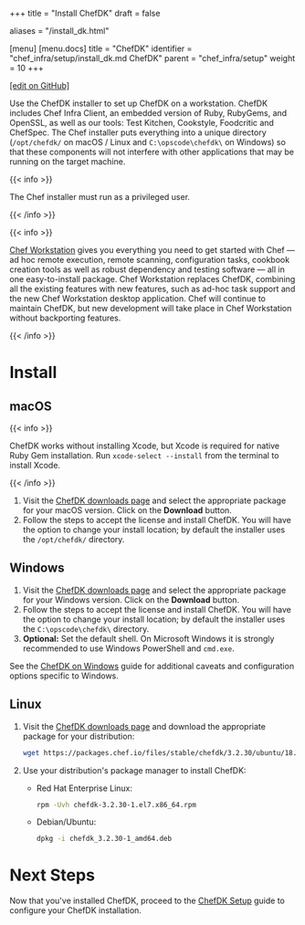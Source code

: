+++
title = "Install ChefDK"
draft = false

aliases = "/install_dk.html"

[menu]
  [menu.docs]
    title = "ChefDK"
    identifier = "chef_infra/setup/install_dk.md ChefDK"
    parent = "chef_infra/setup"
    weight = 10
+++    

[\[edit on
GitHub\]](https://github.com/chef/chef-web-docs/blob/master/chef_master/source/install_dk.rst)

Use the ChefDK installer to set up ChefDK on a workstation. ChefDK
includes Chef Infra Client, an embedded version of Ruby, RubyGems, and
OpenSSL, as well as our tools: Test Kitchen, Cookstyle, Foodcritic and
ChefSpec. The Chef installer puts everything into a unique directory
(`/opt/chefdk/` on macOS / Linux and `C:\opscode\chefdk\` on Windows) so
that these components will not interfere with other applications that
may be running on the target machine.

{{< info >}}

The Chef installer must run as a privileged user.

{{< /info >}}

{{< info >}}

[Chef Workstation](https://downloads.chef.io/chef-workstation/) gives
you everything you need to get started with Chef — ad hoc remote
execution, remote scanning, configuration tasks, cookbook creation tools
as well as robust dependency and testing software — all in one
easy-to-install package. Chef Workstation replaces ChefDK, combining all
the existing features with new features, such as ad-hoc task support and
the new Chef Workstation desktop application. Chef will continue to
maintain ChefDK, but new development will take place in Chef Workstation
without backporting features.

{{< /info >}}

Install
=======

macOS
-----

{{< info >}}

ChefDK works without installing Xcode, but Xcode is required for native
Ruby Gem installation. Run `xcode-select --install` from the terminal to
install Xcode.

{{< /info >}}

1.  Visit the [ChefDK downloads
    page](https://downloads.chef.io/chefdk#mac_os_x) and select the
    appropriate package for your macOS version. Click on the
    **Download** button.
2.  Follow the steps to accept the license and install ChefDK. You will
    have the option to change your install location; by default the
    installer uses the `/opt/chefdk/` directory.

Windows
-------

1.  Visit the [ChefDK downloads
    page](https://downloads.chef.io/chefdk#windows) and select the
    appropriate package for your Windows version. Click on the
    **Download** button.
2.  Follow the steps to accept the license and install ChefDK. You will
    have the option to change your install location; by default the
    installer uses the `C:\opscode\chefdk\` directory.
3.  **Optional:** Set the default shell. On Microsoft Windows it is
    strongly recommended to use Windows PowerShell and `cmd.exe`.

See the [ChefDK on Windows](/dk_windows/) guide for additional
caveats and configuration options specific to Windows.

Linux
-----

1.  Visit the [ChefDK downloads page](https://downloads.chef.io/chefdk)
    and download the appropriate package for your distribution:

    ``` bash
    wget https://packages.chef.io/files/stable/chefdk/3.2.30/ubuntu/18.04/chefdk_3.2.30-1_amd64.deb
    ```

2.  Use your distribution's package manager to install ChefDK:

    -   Red Hat Enterprise Linux:

        ``` bash
        rpm -Uvh chefdk-3.2.30-1.el7.x86_64.rpm
        ```

    -   Debian/Ubuntu:

        ``` bash
        dpkg -i chefdk_3.2.30-1_amd64.deb
        ```

Next Steps
==========

Now that you've installed ChefDK, proceed to the [ChefDK
Setup](/chefdk_setup/) guide to configure your ChefDK installation.
